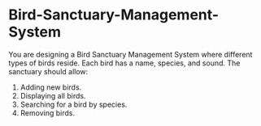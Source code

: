 # Bird-Sanctuary-Management-System
You are designing a Bird Sanctuary Management System where different types of birds reside. Each bird has a name, species, and sound. The sanctuary should allow:
1. Adding new birds.
2. Displaying all birds.
3. Searching for a bird by species.
4. Removing birds.
